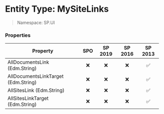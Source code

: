 # Entity Type: MySiteLinks

> Namespace: SP.UI

### Properties

Property | SPO | SP 2019 | SP 2016 | SP 2013
----------|:---:|:-------:|:-------:|:-------:
AllDocumentsLink (Edm.String) | ❌ | ❌ | ❌ | ✅
AllDocumentsLinkTarget (Edm.String) | ❌ | ❌ | ❌ | ✅
AllSitesLink (Edm.String) | ❌ | ❌ | ❌ | ✅
AllSitesLinkTarget (Edm.String) | ❌ | ❌ | ❌ | ✅